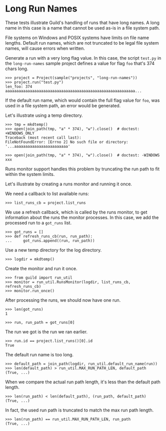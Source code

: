# Long Run Names

These tests illustrate Guild's handling of runs that have long
names. A long name in this case is a name that cannot be used as-is in
a file system path.

File systems on Windows and POSIX systems have limits on file name
lengths. Default run names, which are not truncated to be legal file
system names, will cause errors when written.

Generate a run with a very long flag value. In this case, the script
`test.py` in the `long-run-names` sample project defines a value for
flag `foo` that's 374 chars long.

    >>> project = Project(sample("projects", "long-run-names"))
    >>> project.run("test.py")
    len_foo: 374
    aaaaaaaaaaaaaaaaaaaaaaaaaaaaaaaaaaaaaaaaaaaaaaaaaaaaaaaaaa...

If the default run name, which would contain the full flag value for
`foo`, was used in a file system path, an error would be generated.

Let's illustrate using a temp directory.

    >>> tmp = mkdtemp()
    >>> open(join_path(tmp, "a" * 374), "w").close()  # doctest: +WINDOWS_ONLY
    Traceback (most recent call last):
    FileNotFoundError: [Errno 2] No such file or directory: '...aaaaaaaaaaaaaaaaaaaaaaaa'

    >>> open(join_path(tmp, "a" * 374), "w").close()  # doctest: -WINDOWS
    xxx

Runs monitor support handles this problem by truncating the run path
to fit within the system limits.

Let's illustrate by creating a runs monitor and running it once.

We need a callback to list available runs:

    >>> list_runs_cb = project.list_runs

We use a refresh callback, which is called by the runs monitor, to get
information about the runs the monitor processes. In this case, we add
the processed run to a `got_runs` list.

    >>> got_runs = []
    >>> def refresh_runs_cb(run, run_path):
    ...     got_runs.append((run, run_path))

Use a new temp directory for the log directory.

    >>> logdir = mkdtemp()

Create the monitor and run it once.

    >>> from guild import run_util
    >>> monitor = run_util.RunsMonitor(logdir, list_runs_cb, refresh_runs_cb)
    >>> monitor.run_once()

After processing the runs, we should now have one run.

    >>> len(got_runs)
    1

    >>> run, run_path = got_runs[0]

The run we got is the run we ran earlier.

    >>> run.id == project.list_runs()[0].id
    True

The default run name is too long.

    >>> default_path = join_path(logdir, run_util.default_run_name(run))
    >>> len(default_path) > run_util.MAX_RUN_PATH_LEN, default_path
    (True, ...)

When we compare the actual run path length, it's less than the default path length.

    >>> len(run_path) < len(default_path), (run_path, default_path)
    (True, ...)

In fact, the used run path is truncated to match the max run path length.

    >>> len(run_path) == run_util.MAX_RUN_PATH_LEN, run_path
    (True, ...)
